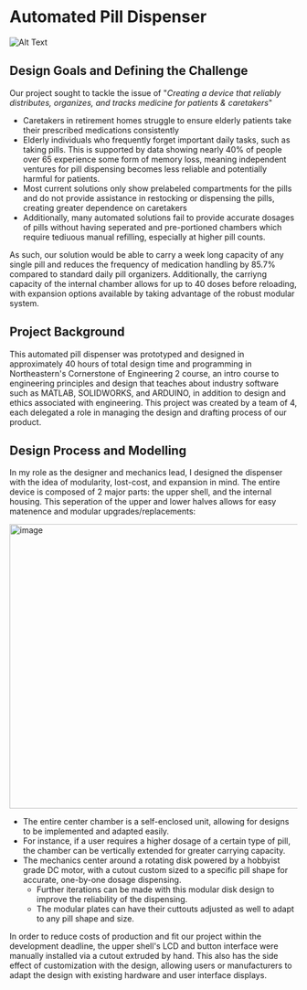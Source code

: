 # Automated Pill Dispenser
![Alt Text](./ProjectPoster.png)
## Design Goals and Defining the Challenge
Our project sought to tackle the issue of "_Creating a device that reliably distributes, organizes, and tracks medicine for patients & caretakers_"

- Caretakers in retirement homes struggle to ensure elderly patients take their prescribed medications consistently
- Elderly individuals who frequently forget important daily tasks, such as taking pills. This is supported by data showing nearly 40% of people over 65 experience some form of memory loss, meaning independent ventures for pill dispensing becomes less reliable and potentially harmful for patients. 
- Most current solutions only show prelabeled compartments for the pills and do not provide assistance in restocking or dispensing the pills, creating greater dependence on caretakers
- Additionally, many automated solutions fail to provide accurate dosages of pills without having seperated and pre-portioned chambers which require tediuous manual refilling, especially at higher pill counts.

As such, our solution would be able to carry a week long capacity of any single pill and reduces the frequency of medication handling by 85.7% compared to standard daily pill organizers. Additionally, the carriyng capacity of the internal chamber allows for up to 40 doses before reloading, with expansion options available by taking advantage of the robust modular system. 

## Project Background
This automated pill dispenser was prototyped and designed in approximately 40 hours of total design time and programming in Northeastern's Cornerstone of Engineering 2 course, an intro course to engineering principles and design that teaches about industry software such as MATLAB, SOLIDWORKS, and ARDUINO, in addition to design and ethics associated with engineering. This project was created by a team of 4, each delegated a role in managing the design and drafting process of our product. 

## Design Process and Modelling
In my role as the designer and mechanics lead, I designed the dispenser with the idea of modularity, lost-cost, and expansion in mind. The entire device is composed of 2 major parts: the upper shell, and the internal housing. This seperation of the upper and lower halves allows for easy matenence and modular upgrades/replacements: 

<img width="659" height="498" alt="image" src="https://github.com/user-attachments/assets/55f3849e-f781-4fa7-9995-249375bf7508" />


- The entire center chamber is a self-enclosed unit, allowing for designs to be implemented and adapted easily.
- For instance, if a user requires a higher dosage of a certain type of pill, the chamber can be vertically extended for greater carrying capacity.
- The mechanics center around a rotating disk powered by a hobbyist grade DC motor, with a cutout custom sized to a specific pill shape for accurate, one-by-one dosage dispensing.
    - Further iterations can be made with this modular disk design to improve the reliability of the dispensing.
    - The modular plates can have their cuttouts adjusted as well to adapt to any pill shape and size.

In order to reduce costs of production and fit our project within the development deadline, the upper shell's LCD and button interface were manually installed via a cutout extruded by hand. This also has the side effect of customization with the design, allowing users or manufacturers to adapt the design with existing hardware and user interface displays.
